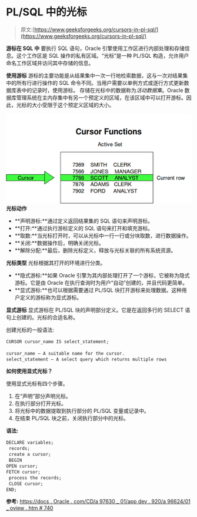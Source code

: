 # PL/SQL 中的光标

> 原文:[https://www.geeksforgeeks.org/cursors-in-pl-sql/](https://www.geeksforgeeks.org/cursors-in-pl-sql/)

**游标在 SQL 中**
要执行 SQL 语句，Oracle 引擎使用工作区进行内部处理和存储信息。这个工作区是 SQL 操作的私有区域。“光标”是一种 PL/SQL 构造，允许用户命名工作区域并访问其中存储的信息。

**使用游标**
游标的主要功能是从结果集中一次一行地检索数据，这与一次对结果集中的所有行进行操作的 SQL 命令不同。当用户需要以单例方式或逐行方式更新数据库表中的记录时，使用游标。
存储在光标中的数据称为*活动数据集*。Oracle 数据库管理系统在主内存集中有另一个预定义的区域，在该区域中可以打开游标。因此，光标的大小受限于这个预定义区域的大小。

![](img/c5183024b5078f5cb31e0d6c1e72d18b.png)
**光标动作**

*   **声明游标:**通过定义返回结果集的 SQL 语句来声明游标。
*   **打开:**通过执行游标定义的 SQL 语句来打开和填充游标。
*   **取数:**当光标打开时，可以从光标中一行一行或分块取数，进行数据操作。
*   **关闭:**数据操作后，明确关闭光标。
*   **解除分配:**最后，删除光标定义，释放与光标关联的所有系统资源。

**光标类型**
光标根据其打开的环境进行分类。

*   **隐式游标:**如果 Oracle 引擎为其内部处理打开了一个游标，它被称为隐式游标。它是由 Oracle 在执行查询时为用户“自动”创建的，并且代码更简单。
*   **显式游标:**也可以根据需要通过 PL/SQL 块打开游标来处理数据。这种用户定义的游标称为显式游标。

**显式游标**
显式游标在 PL/SQL 块的声明部分定义。它是在返回多行的 SELECT 语句上创建的。光标的合适名称。

创建光标的一般语法:

```
CURSOR cursor_name IS select_statement;

cursor_name – A suitable name for the cursor.
select_statement – A select query which returns multiple rows
```

**如何使用显式光标？**

使用显式光标有四个步骤。

1.  在“声明”部分声明光标。
2.  在执行部分打开光标。
3.  将光标中的数据提取到执行部分的 PL/SQL 变量或记录中。
4.  在结束 PL/SQL 块之前，关闭执行部分中的光标。

**语法:**

```
DECLARE variables;
 records;
 create a cursor;
 BEGIN 
OPEN cursor; 
FETCH cursor;
 process the records;
 CLOSE cursor; 
END;

```

**参考:**
[https://docs . Oracle . com/CD/a 97630 _ 01/app dev . 920/a 96624/01 _ oview . htm # 740](https://docs.oracle.com/cd/A97630_01/appdev.920/a96624/01_oview.htm#740)